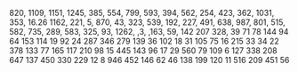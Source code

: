 820,
1109,
1151,
1245,
385,
554,
799,
593,
394,
562,
254,
423,
362,
1031,
353,
16.26
1162,
221,
5,
870,
43,
323,
539,
192,
227,
491,
638,
987,
801,
515,
582,
735,
289,
583,
325,
93,
1262,
,3,
,163,
 59,
 142
 207
 328,
 39
 71
 78
 144
 94
 64
 153
 114
 19
 92
 24
 287
 346
 279
 139
 36
 102
 18
 31
 105
 75
 16
 215
 33
 34
 22
 378
 133
 77
 165
 117
 210
 98
 15
 445
 143
 96
 17
 29
 560
 79
 109
 6
 127
 338
 208
 647
 137
 450
 330
 229
 12
 8
 946
 452
 146
 62
 46
 138
 199
 120
 11
 516
 209
 451
 56
 

